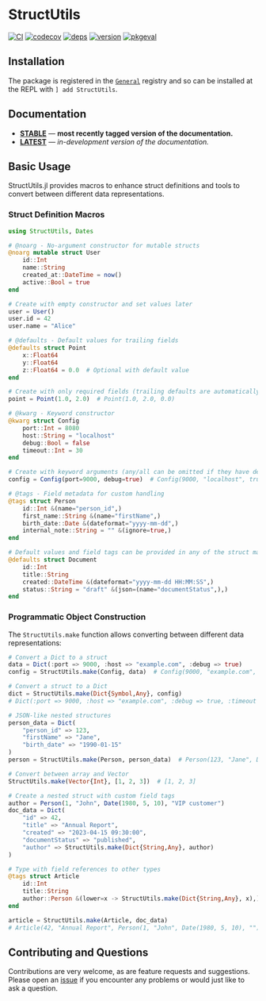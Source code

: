 # StructUtils

[![CI](https://github.com/JuliaServices/StructUtils.jl/workflows/CI/badge.svg)](https://github.com/JuliaServices/StructUtils.jl/actions?query=workflow%3ACI)
[![codecov](https://codecov.io/gh/JuliaServices/StructUtils.jl/branch/master/graph/badge.svg)](https://codecov.io/gh/JuliaServices/StructUtils.jl)
[![deps](https://juliahub.com/docs/StructUtils/deps.svg)](https://juliahub.com/ui/Packages/StructUtils/HHBkp?t=2)
[![version](https://juliahub.com/docs/StructUtils/version.svg)](https://juliahub.com/ui/Packages/StructUtils/HHBkp)
[![pkgeval](https://juliahub.com/docs/StructUtils/pkgeval.svg)](https://juliahub.com/ui/Packages/StructUtils/HHBkp)

## Installation

The package is registered in the [`General`](https://github.com/JuliaRegistries/General) registry and so can be installed at the REPL with `] add StructUtils`.

## Documentation

- [**STABLE**](https://juliaservices.github.io/StructUtils.jl/stable) &mdash; **most recently tagged version of the documentation.**
- [**LATEST**](https://juliaservices.github.io/StructUtils.jl/latest) &mdash; *in-development version of the documentation.*

## Basic Usage

StructUtils.jl provides macros to enhance struct definitions and tools to convert between different data representations.

### Struct Definition Macros

```julia
using StructUtils, Dates

# @noarg - No-argument constructor for mutable structs
@noarg mutable struct User
    id::Int
    name::String
    created_at::DateTime = now()
    active::Bool = true
end

# Create with empty constructor and set values later
user = User()
user.id = 42
user.name = "Alice"

# @defaults - Default values for trailing fields
@defaults struct Point
    x::Float64
    y::Float64
    z::Float64 = 0.0  # Optional with default value
end

# Create with only required fields (trailing defaults are automatically added)
point = Point(1.0, 2.0)  # Point(1.0, 2.0, 0.0)

# @kwarg - Keyword constructor
@kwarg struct Config
    port::Int = 8080
    host::String = "localhost"
    debug::Bool = false
    timeout::Int = 30
end

# Create with keyword arguments (any/all can be omitted if they have defaults)
config = Config(port=9000, debug=true)  # Config(9000, "localhost", true, 30)

# @tags - Field metadata for custom handling
@tags struct Person
    id::Int &(name="person_id",)
    first_name::String &(name="firstName",)
    birth_date::Date &(dateformat="yyyy-mm-dd",)
    internal_note::String = "" &(ignore=true,)
end

# Default values and field tags can be provided in any of the struct macros: @noarg, @kwarg, @defaults, or @tags
@defaults struct Document
    id::Int
    title::String
    created::DateTime &(dateformat="yyyy-mm-dd HH:MM:SS",)
    status::String = "draft" &(json=(name="documentStatus",),)
end
```

### Programmatic Object Construction

The `StructUtils.make` function allows converting between different data representations:

```julia
# Convert a Dict to a struct
data = Dict(:port => 9000, :host => "example.com", :debug => true)
config = StructUtils.make(Config, data)  # Config(9000, "example.com", true, 30)

# Convert a struct to a Dict
dict = StructUtils.make(Dict{Symbol,Any}, config)  
# Dict(:port => 9000, :host => "example.com", :debug => true, :timeout => 30)

# JSON-like nested structures
person_data = Dict(
    "person_id" => 123,
    "firstName" => "Jane",
    "birth_date" => "1990-01-15"
)
person = StructUtils.make(Person, person_data)  # Person(123, "Jane", Date("1990-01-15"), "")

# Convert between array and Vector
StructUtils.make(Vector{Int}, [1, 2, 3])  # [1, 2, 3]

# Create a nested struct with custom field tags
author = Person(1, "John", Date(1980, 5, 10), "VIP customer")
doc_data = Dict(
    "id" => 42,
    "title" => "Annual Report",
    "created" => "2023-04-15 09:30:00",
    "documentStatus" => "published",
    "author" => StructUtils.make(Dict{String,Any}, author)
)

# Type with field references to other types
@tags struct Article
    id::Int
    title::String
    author::Person &(lower=x -> StructUtils.make(Dict{String,Any}, x),)
end

article = StructUtils.make(Article, doc_data)
# Article(42, "Annual Report", Person(1, "John", Date(1980, 5, 10), ""))
```

## Contributing and Questions

Contributions are very welcome, as are feature requests and suggestions. Please open an
[issue][issues-url] if you encounter any problems or would just like to ask a question.

[ci-img]: https://github.com/JuliaServices/StructUtils.jl/workflows/CI/badge.svg
[ci-url]: https://github.com/JuliaServices/StructUtils.jl/actions?query=workflow%3ACI+branch%3Amaster
[codecov-img]: https://codecov.io/gh/JuliaServices/StructUtils.jl/branch/master/graph/badge.svg
[codecov-url]: https://codecov.io/gh/JuliaServices/StructUtils.jl
[issues-url]: https://github.com/JuliaServices/StructUtils.jl/issues
